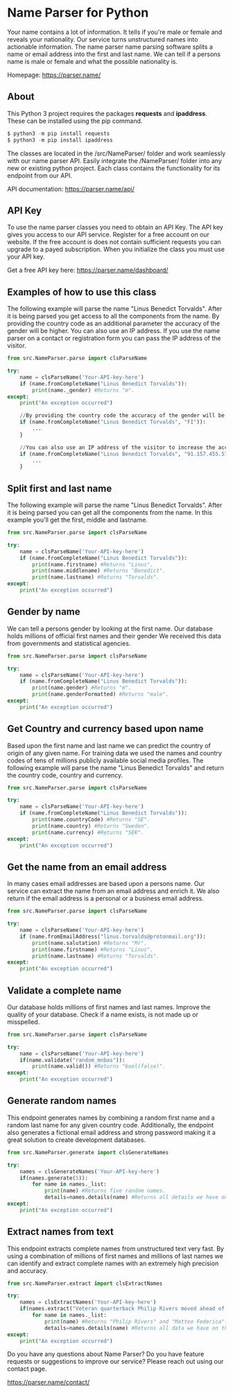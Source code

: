 # Name Parser for Python
Your name contains a lot of information.
It tells if you're male or female and reveals your nationality.
Our service turns unstructured names into actionable information.
The name parser name parsing software splits a name or email address into the first and last name.
We can tell if a persons name is male or female and what the possible nationality is.

Homepage: <https://parser.name/>

About
------------
This Python 3 project requires the packages **requests** and **ipaddress**.
These can be installed using the pip command.
```python
$ python3 -m pip install requests
$ python3 -m pip install ipaddress
```
The classes are located in the /src/NameParser/ folder and work seamlessly with our name parser API.
Easily integrate the /NameParser/ folder into any new or existing python project.
Each class contains the functionality for its endpoint from our API.

API documentation: <https://parser.name/api/>

API Key
-----------
To use the name parser classes you need to obtain an API Key.
The API key gives you access to our API service.
Register for a free account on our website.
If the free account is does not contain sufficient requests you can upgrade to a payed subscription.
When you initialize the class you must use your API key.

Get a free API key here: <https://parser.name/dashboard/>

Examples of how to use this class
---------
The following example will parse the name "Linus Benedict Torvalds".
After it is being parsed you get access to all the components from the name.
By providing the country code as an additional parameter the accuracy of the gender will be higher.
You can also use an IP address.
If you use the name parser on a contact or registration form you can pass the IP address of the visitor.
```python
from src.NameParser.parse import clsParseName

try:
    name = clsParseName('Your-API-key-here')
    if (name.fromCompleteName("Linus Benedict Torvalds")):
        print(name._gender) #Returns "m".
except:
    print("An exception occurred")
```
```python
    //By providing the country code the accuracy of the gender will be higher. 
    if (name.fromCompleteName("Linus Benedict Torvalds", "FI")):
        ...
    }
```
```python
    //You can also use an IP address of the visitor to increase the accuracy.
    if (name.fromCompleteName("Linus Benedict Torvalds", "91.157.455.57")) {
        ...
    }
```

Split first and last name
---------
The following example will parse the name "Linus Benedict Torvalds".
After it is being parsed you can get all the components from the name.
In this example you'll get the first, middle and lastname.
```python
from src.NameParser.parse import clsParseName

try:
    name = clsParseName('Your-API-key-here')
    if (name.fromCompleteName("Linus Benedict Torvalds")):
        print(name.firstname) #Returns "Linus".
        print(name.middlename) #Returns "Benedict".
        print(name.lastname) #Returns "Torvalds".
except:
    print("An exception occurred")
```

Gender by name
---------
We can tell a persons gender by looking at the first name.
Our database holds millions of official first names and their gender
We received this data from governments and statistical agencies.
```python
from src.NameParser.parse import clsParseName

try:
    name = clsParseName('Your-API-key-here')
    if (name.fromCompleteName("Linus Benedict Torvalds")):
        print(name.gender) #Returns "m".
        print(name.genderFormatted) #Returns "male".
except:
    print("An exception occurred")
```

Get Country and currency based upon name
---------
Based upon the first name and last name we can predict the country of origin of any given name.
For training data we used the names and country codes of tens of millions publicly available social media profiles.
The following example will parse the name "Linus Benedict Torvalds" and return the country code, country and currency.
```python
from src.NameParser.parse import clsParseName

try:
    name = clsParseName('Your-API-key-here')
    if (name.fromCompleteName("Linus Benedict Torvalds")):
        print(name.countryCode) #Returns "SE".
        print(name.country) #Returns "Sweden".
        print(name.currency) #Returns "SEK".
except:
    print("An exception occurred")
```

Get the name from an email address
---------
In many cases email addresses are based upon a persons name.
Our service can extract the name from an email address and enrich it.
We also return if the email address is a personal or a business email address.
```python
from src.NameParser.parse import clsParseName

try:
    name = clsParseName('Your-API-key-here')
    if (name.fromEmailAddress("linus.torvalds@protonmail.org")):
        print(name.salutation) #Returns "Mr".
        print(name.firstname) #Returns "Linus".
        print(name.lastname) #Returns "Torvalds".
except:
    print("An exception occurred")
```

Validate a complete name
---------
Our database holds millions of first names and last names.
Improve the quality of your database.
Check if a name exists, is not made up or misspelled.
```python
from src.NameParser.parse import clsParseName

try:
    name = clsParseName('Your-API-key-here')
    if(name.validate("random_mnbas")):
        print(name.valid()) #Returns "bool(false)".
except:
    print("An exception occurred")
```

Generate random names
---------
This endpoint generates names by combining a random first name and a random last name for any given country code.
Additionally, the endpoint also generates a fictional email address and strong password making it a great solution to create development databases.
```python
from src.NameParser.generate import clsGenerateNames

try:
    names = clsGenerateNames('Your-API-key-here')
    if(names.generate(5)):
        for name in names._list:
            print(name) #Returns five random names.
            details=names.details(name) #Returns all details we have on the generated name.
except:
    print("An exception occurred")
```

Extract names from text
---------
This endpoint extracts complete names from unstructured text very fast.
By using a combination of millions of first names and millions of last names we can identify and extract complete names with an extremely high precision and accuracy.

```python
from src.NameParser.extract import clsExtractNames

try:
    names = clsExtractNames('Your-API-key-here')
    if(names.extract("Veteran quarterback Philip Rivers moved ahead of Matteo Federica on the NFL's all-time passing list.")):
        for name in names._list:
            print(name) #Returns "Philip Rivers" and "Matteo Federica".
            details=names.details(name) #Returns all data we have on the extracted name.
except:
    print("An exception occurred")
```

Do you have any questions about Name Parser?
Do you have feature requests or suggestions to improve our service?
Please reach out using our contact page.

<https://parser.name/contact/>
